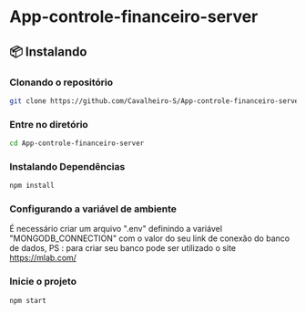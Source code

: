 # App-controle-financeiro-server

## 📦 Instalando

### Clonando o repositório
```bash
git clone https://github.com/Cavalheiro-S/App-controle-financeiro-server.git
```
### Entre no diretório
```bash
cd App-controle-financeiro-server
```

### Instalando Dependências
```bash
npm install
```
### Configurando a variável de ambiente
É necessário criar um arquivo ".env" definindo a variável "MONGODB_CONNECTION" com o valor do seu link de conexão do banco de dados, 
PS : para criar seu banco pode ser utilizado o site https://mlab.com/ 

### Inicie o projeto
```bash
npm start
```

